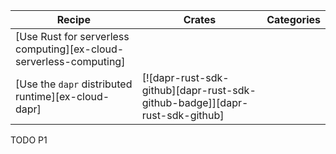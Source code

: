 | Recipe | Crates | Categories |
|--------|--------|------------|
| [Use Rust for serverless computing][ex-cloud-serverless-computing] |  |  |
| [Use the `dapr` distributed runtime][ex-cloud-dapr] | [![dapr-rust-sdk-github][dapr-rust-sdk-github-badge]][dapr-rust-sdk-github] |  |

<div class="hidden">
TODO P1
</div>
